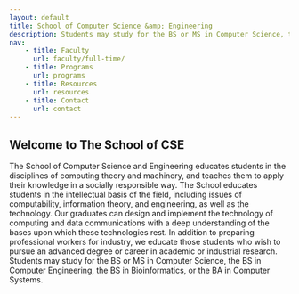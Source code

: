 ```yaml
---
layout: default
title: School of Computer Science &amp; Engineering
description: Students may study for the BS or MS in Computer Science, the BS in Computer Engineering, the BS in Bioinformatics, or the BA in Computer Systems.
nav:
    - title: Faculty
      url: faculty/full-time/
    - title: Programs
      url: programs
    - title: Resources
      url: resources
    - title: Contact
      url: contact
---
```


## Welcome to __The School of CSE__

<!--
__CSE Description A__

The School of Computer Science and Engineering educates students 
in the disciplines of computer science and computer engineering, 
and teaches them to apply their education to solve practical problems 
in a socially responsible way. 
Preparing computer professionals for Inland Empire industries, 
the School of CSE teaches the development of software using current technology. 
Many disciplines involve computer technology, but what distinguishes this department 
is its focus on the theory, tools and techniques used to design computer systems 
and build application software. 
Students may study for the BS or MS in Computer Science, the BS in Computer Engineering, 
the BA in Computer Systems, or the BS in Bioinformatics.

__CSE Description B__
-->

The School of Computer Science and Engineering educates students in the disciplines of computing theory and machinery, and teaches them to apply their knowledge in a socially responsible way. The School educates students in the intellectual basis of the field, including issues of computability, information theory, and engineering, as well as the technology. Our graduates can design and implement the technology of computing and data communications with a deep understanding of the bases upon which these technologies rest. In addition to preparing professional workers for industry, we educate those students who wish to pursue an advanced degree or career in academic or industrial research.
Students may study for the BS or MS in Computer Science, the BS in Computer Engineering, 
the BS in Bioinformatics, or the BA in Computer Systems.

